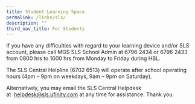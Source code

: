 ```yaml
---
title: Student Learning Space
permalink: /links/sls/
description: ""
third_nav_title: For Students
---
```



If you have any difficulties with regard to your learning device and/or SLS account, please call MGS SLS School Admin at 6796 2434 or 6796 2433 from 0800 hrs to 1600 hrs from Monday to Friday during HBL.   
  
The SLS Central Helpline (6702 6513) will operate after school operating hours (4pm – 9pm on weekdays, 9am – 9pm on Saturday).  
  
Alternatively, you may email the SLS Central Helpdesk at  [helpdesk@sls.ufinity.com](mailto:helpdesk@sls.ufinity.com) at any time for assistance. Thank you.